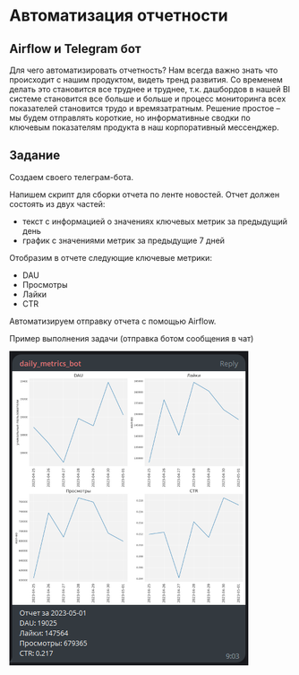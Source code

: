 ﻿# Автоматизация отчетности
## Airflow и Telegram бот

Для чего автоматизировать отчетность? Нам всегда важно знать что происходит с нашим продуктом, видеть тренд развития. Со временем делать это становится все труднее и труднее, т.к. дашбордов в нашей BI системе становится все больше и больше и процесс мониторинга всех показателей становится трудо и времязатратным. 
Решение простое – мы будем отправлять короткие, но информативные сводки по ключевым показателям продукта в наш корпоративный мессенджер. 

## Задание 

Создаем своего телеграм-бота.

Напишем скрипт для сборки отчета по ленте новостей. Отчет должен состоять из двух частей:

* текст с информацией о значениях ключевых метрик за предыдущий день
* график с значениями метрик за предыдущие 7 дней

Отобразим в отчете следующие ключевые метрики: 

* DAU 
* Просмотры
* Лайки
* CTR

Автоматизируем отправку отчета с помощью Airflow.

Пример выполнения задачи (отправка ботом сообщения в чат)

![bot metrics](https://github.com/D-e-n-mark/Yandex_and_Karpov/blob/main/Karpov_simulator/5.%20%D0%90%D0%B2%D1%82%D0%BE%D0%BC%D0%B0%D0%B7%D0%B8%D0%B7%D0%B0%D1%86%D0%B8%D1%8F%20%D0%BE%D1%82%D1%87%D0%B5%D1%82%D0%BD%D0%BE%D1%81%D1%82%D0%B8/bot%20metrics.png)
